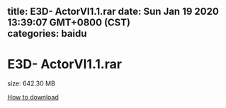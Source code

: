 
title: E3D- ActorⅥ1.1.rar
date: Sun Jan 19 2020 13:39:07 GMT+0800 (CST)    
categories: baidu
---

# E3D- ActorⅥ1.1.rar
size: 642.30 MB
 
 

[How to download](https://bpcam.bemobtrk.com/go/2ceec3aa-1ca2-46d6-b9ff-aaa5c184517c?jno=4667)